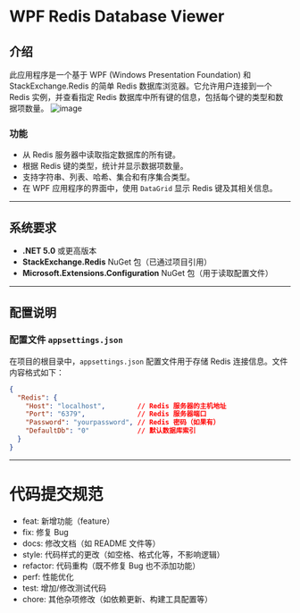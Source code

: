 # WPF Redis Database Viewer

## 介绍

此应用程序是一个基于 WPF (Windows Presentation Foundation) 和 StackExchange.Redis 的简单 Redis 数据库浏览器。它允许用户连接到一个 Redis 实例，并查看指定 Redis 数据库中所有键的信息，包括每个键的类型和数据项数量。
![image](https://github.com/user-attachments/assets/4750176e-aa39-4f9c-ac80-427402ef3417)


### 功能
- 从 Redis 服务器中读取指定数据库的所有键。
- 根据 Redis 键的类型，统计并显示数据项数量。
- 支持字符串、列表、哈希、集合和有序集合类型。
- 在 WPF 应用程序的界面中，使用 `DataGrid` 显示 Redis 键及其相关信息。

---

## 系统要求

- **.NET 5.0** 或更高版本
- **StackExchange.Redis** NuGet 包（已通过项目引用）
- **Microsoft.Extensions.Configuration** NuGet 包（用于读取配置文件）

---

## 配置说明

### 配置文件 `appsettings.json`

在项目的根目录中，`appsettings.json` 配置文件用于存储 Redis 连接信息。文件内容格式如下：

```json
{
  "Redis": {
    "Host": "localhost",        // Redis 服务器的主机地址
    "Port": "6379",             // Redis 服务器端口
    "Password": "yourpassword", // Redis 密码（如果有）
    "DefaultDb": "0"            // 默认数据库索引
  }
}
```
***
# 代码提交规范
* feat: 新增功能（feature）
* fix: 修复 Bug
* docs: 修改文档（如 README 文件等）
* style: 代码样式的更改（如空格、格式化等，不影响逻辑）
* refactor: 代码重构（既不修复 Bug 也不添加功能）
* perf: 性能优化
* test: 增加/修改测试代码
* chore: 其他杂项修改（如依赖更新、构建工具配置等）
